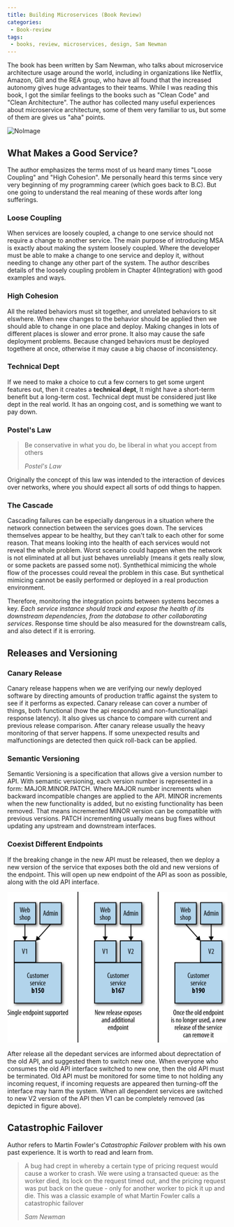 ```yaml
---
title: Building Microservices (Book Review)
categories:
 - Book-review
tags:
 - books, review, microservices, design, Sam Newman
---
```



The book has been written by Sam Newman, who talks about microservice architecture usage around the world, including in organizations like Netflix, Amazon, Gilt and the REA group, who have all found that the increased autonomy gives huge advantages to their teams. While I was reading this book, I got the similar feelings to the books such as "Clean Code" and "Clean Architecture". The author has collected many useful experiences about microservice architecture, some of them very familiar to us, but some of them are gives us "aha" points.

![NoImage](https://covers.oreillystatic.com/images/0636920033158/lrg.jpg)

## What Makes a Good Service?

The author emphasizes the terms most of us heard many times "Loose Coupling" and "High Cohesion". Me personally heard this terms since very very beginning of my programming career (which goes back to B.C). But one going to understand the real meaning of these words after long sufferings.

### Loose Coupling

When services are loosely coupled, a change to one service should not require a change to another service. The main purpose of introducing MSA is exactly about making the system loosely coupled. Where the developer must be able to make a change to one service and deploy it, without needing to change any other part of the system. The author describes details of the loosely coupling problem in Chapter 4(Integration) with good examples and ways.

### High Cohesion

All the related behaviors must sit together, and unrelated behaviors to sit elswhere. When new changes to the behavior should be applied then we should able to change in one place and deploy. Making changes in lots of different places is slower and error prone. It also may cause the safe deployment problems. Because changed behaviors must be deployed togethere at once, otherwise it may cause a big chaose of inconsistency.


### Technical Dept

If we need to make a choice to cut a few corners to get some urgent features out, then it creates a **technical dept**, It might have a short-term benefit but a long-term cost. Technical dept must be considered just like dept in the real world. It has an ongoing cost, and is something we want to pay down.

### Postel's Law

> Be conservative in what you do, be liberal in what you accept from others
> 
> <cite>Postel's Law</cite>

Originally the concept of this law was intended to the interaction of devices over networks, where you should expect all sorts of odd things to happen.  


### The Cascade

Cascading failures can be especially dangerous in a situation where the network connection between the services goes down. The services themselves appear to be healthy, but they can't talk to each other for some reason. That means looking into the health of each services would not reveal the whole problem. Worst scenario could happen when the network is not eliminated at all but just behaves unreliably (means it gets really slow, or some packets are passed some not). Synthethical mimicing the whole flow of the processes could reveal the problem in this case. But synthetical mimicing cannot be easily performed or deployed in a real production environment.

Therefore, monitoring the integration points between systems becomes a key. *Each service instance should track and expose the health of its downstream dependencies, from the database to other collaborating services*. Response time should be also measured for the downstream calls, and also detect if it is erroring. 

## Releases and Versioning 

### Canary Release

Canary release happens when we are verifying our newly deployed software by directing amounts of production traffic against the system to see if it performs as expected. Canary release can cover a number of things, both functional (how the api responds) and non-functional(api response latency). It also gives us chance to compare with current and previous release comparison. After canary release usually the heavy monitoring of that server happens. If some unexpected results and malfunctionings are detected then quick roll-back can be applied.

### Semantic Versioning

Semantic Versioning is a specification that allows give a version number to API. With semantic versioning, each version number is represented in a form: MAJOR.MINOR.PATCH. Where MAJOR number increments when backward incompatible changes are applied to the API. MINOR increments when the new functionality is added, but no existing functionality has been removed. That means incremented MINOR version can be compatible with previous versions. PATCH incrementing usually means bug fixes without updating any upstream and downstream interfaces.

### Coexist Different Endpoints

If the breaking change in the new API must be released, then we deploy a new version of the service that exposes both the old and new versions of the endpoint. This will open up new endpoint of the API as soon as possible, along with the old API interface.

![NoImage](/assets/images/bdms_0405.png)

After release all the depedant services are informed about deprectation of the old API, and suggested them to switch new one. When everyone who consumes the old API interface switched to new one, then the old API must be terminated. Old API must be monitored for some time to not holding any incoming request, if incoming requests are appeared then turning-off the interface may harm the system. When all dependent services are switched to new V2 version of the API then V1 can be completely removed (as depicted in figure above).


## Catastrophic Failover

Author refers to Martin Fowler's *Catastrophic Failover* problem with his own past experience. It is worth to read and learn from.

> A bug had crept in whereby a certain type of pricing request would cause a worker to crash. 
> We were using a transacted queue: as the worker died, its lock on the request timed out, and 
> the pricing request was put back on the queue - only for another worker to pick it up and die.
> This was a classic example of what Martin Fowler calls a catastrophic failover
> 
> <cite>Sam Newman</cite>                   